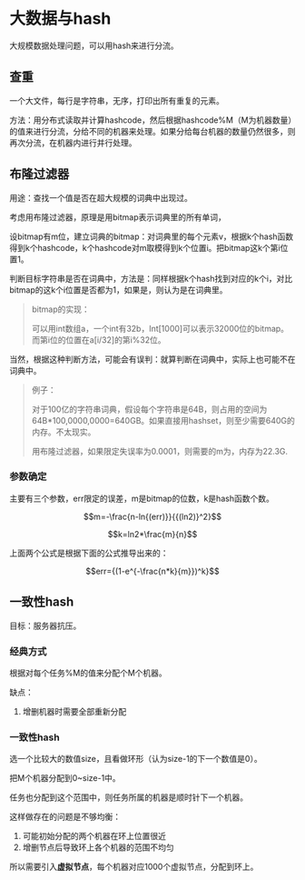 # 大数据与hash

大规模数据处理问题，可以用hash来进行分流。

## 查重

一个大文件，每行是字符串，无序，打印出所有重复的元素。

方法：用分布式读取并计算hashcode，然后根据hashcode%M（M为机器数量）的值来进行分流，分给不同的机器来处理。如果分给每台机器的数量仍然很多，则再次分流，在机器内进行并行处理。

## 布隆过滤器

用途：查找一个值是否在超大规模的词典中出现过。

考虑用布隆过滤器，原理是用bitmap表示词典里的所有单词，

设bitmap有m位，建立词典的bitmap：对词典里的每个元素v，根据k个hash函数得到k个hashcode，k个hashcode对m取模得到k个位置i。把bitmap这k个第i位置1。

判断目标字符串是否在词典中，方法是：同样根据k个hash找到对应的k个i，对比bitmap的这k个i位置是否都为1，如果是，则认为是在词典里。

> bitmap的实现：
>
> 可以用int数组a，一个int有32b，Int\[1000\]可以表示32000位的bitmap。而第i位的位置在a\[i/32\]的第i%32位。

当然，根据这种判断方法，可能会有误判：就算判断在词典中，实际上也可能不在词典中。

> 例子：
>
> 对于100亿的字符串词典，假设每个字符串是64B，则占用的空间为64B\*100,0000,0000=640GB。如果直接用hashset，则至少需要640G的内存。不太现实。
>
> 用布隆过滤器，如果限定失误率为0.0001，则需要的m为，内存为22.3G.

### 参数确定

主要有三个参数，err限定的误差，m是bitmap的位数，k是hash函数个数。

$$m=-\frac{n-ln{(err)}}{{(ln2)}^2}$$

$$k=ln2*\frac{m}{n}$$

上面两个公式是根据下面的公式推导出来的：

$$err={(1-e^{-\frac{n*k}{m}})^k}$$

## 一致性hash

目标：服务器抗压。

### 经典方式

根据对每个任务%M的值来分配个M个机器。

缺点：

1. 增删机器时需要全部重新分配

### 一致性hash

选一个比较大的数值size，且看做环形（认为size-1的下一个数值是0）。

把M个机器分配到0~size-1中。

任务也分配到这个范围中，则任务所属的机器是顺时针下一个机器。

这样做存在的问题是不够均衡：

1. 可能初始分配的两个机器在环上位置很近
2. 增删节点后导致环上各个机器的范围不均匀

所以需要引入**虚拟节点**，每个机器对应1000个虚拟节点，分配到环上。




